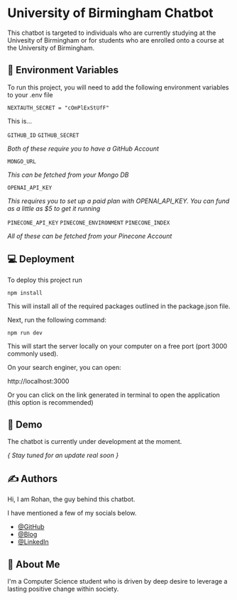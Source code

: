 
# University of Birmingham Chatbot

This chatbot is targeted to individuals who are currently studying at the Univesity of Birmingham or for students who are enrolled onto a course at the University of Birmingham.  


## 🤖 Environment Variables

To run this project, you will need to add the following environment variables to your .env file

`NEXTAUTH_SECRET = "cOmPlExStUfF"`

This is...

`GITHUB_ID`
`GITHUB_SECRET`

_Both of these require you to have a GitHub Account_

`MONGO_URL`

_This can be fetched from your Mongo DB_

`OPENAI_API_KEY`

_This requires you to set up a paid plan with OPENAI_API_KEY. You can fund as a little as $5 to get it running_

`PINECONE_API_KEY`
`PINECONE_ENVIRONMENT`
`PINECONE_INDEX`

_All of these can be fetched from your Pinecone Account_

## 💻 Deployment

To deploy this project run

```
npm install
```
This will install all of the required packages outlined in the package.json file.

Next, run the following command:

```
npm run dev
```
This will start the server locally on your computer on a free port (port 3000 commonly used).

On your search enginer, you can open:

http://localhost:3000

Or you can click on the link generated in terminal to open the application (this option is recommended)
## 📼 Demo

The chatbot is currently under development at the moment.

_{ Stay tuned for an update real soon }_


## ✍️ Authors

Hi, I am Rohan, the guy behind this chatbot. 

I have mentioned a few of my socials below.

- [@GitHub](https://github.com/rohanr07)
- [@Blog](https://rq7.hashnode.dev)
- [@LinkedIn](https://www.linkedin.com/in/rohanrenganathan/)


## 🚀 About Me
I'm a Computer Science student who is driven by deep desire to leverage a lasting positive change within society.

